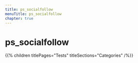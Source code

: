 ```yaml
---
title: ps_socialfollow
menuTitle: ps_socialfollow
chapter: true
---
```


# ps_socialfollow

{{% children titlePages="Tests" titleSections="Categories" /%}}
